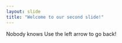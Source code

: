 ```yaml
---
layout: slide
title: "Welcome to our second slide!"
---
```

Nobody knows
Use the left arrow to go back!
